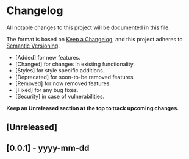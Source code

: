# Changelog

All notable changes to this project will be documented in this file.

The format is based on [Keep a Changelog](https://keepachangelog.com/en/1.0.0/), and this project adheres
to [Semantic Versioning](https://semver.org/spec/v2.0.0.html).

- [Added] for new features.
- [Changed] for changes in existing functionality.
- [Styles] for style specific additions.
- [Deprecated] for soon-to-be removed features.
- [Removed] for now removed features.
- [Fixed] for any bug fixes.
- [Security] in case of vulnerabilities.

**Keep an Unreleased section at the top to track upcoming changes.**

## [Unreleased]

## [0.0.1] - yyyy-mm-dd
